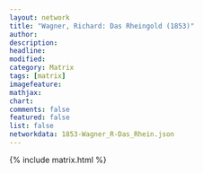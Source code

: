```yaml
---
layout: network
title: "Wagner, Richard: Das Rheingold (1853)"
author:
description:
headline:
modified:
category: Matrix
tags: [matrix]
imagefeature: 
mathjax: 
chart: 
comments: false
featured: false
list: false
networkdata: 1853-Wagner_R-Das_Rhein.json
---
```

{% include matrix.html %}
